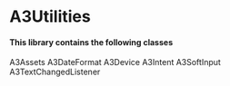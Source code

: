 # A3Utilities

#### This library contains the following classes

A3Assets
A3DateFormat
A3Device
A3Intent
A3SoftInput
A3TextChangedListener